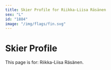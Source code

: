 ```yaml
---
title: Skier Profile for Riikka-Liisa Räsänen
sex: "L"
id: "1884"
image: "/img/flags/fin.svg" 
---
```


# Skier Profile

This page is for: Riikka-Liisa Räsänen.
    